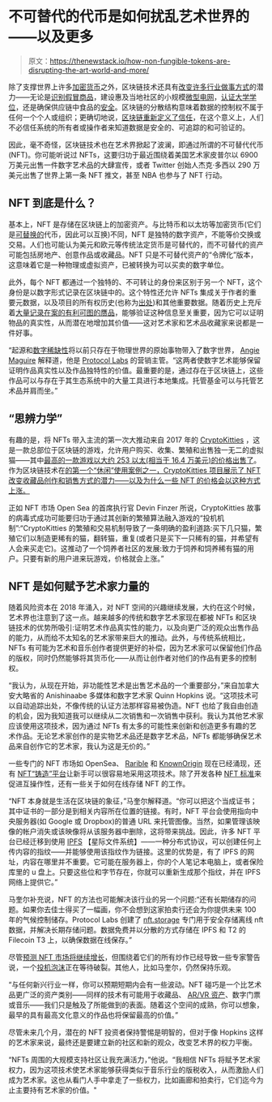 # 不可替代的代币是如何扰乱艺术世界的——以及更多

> 原文：<https://thenewstack.io/how-non-fungible-tokens-are-disrupting-the-art-world-and-more/>

除了支撑世界上许多[加密货币](https://thenewstack.io/startup-harvests-human-body-heat-mine-cryptocurrencies/)之外，区块链技术还具有[改变许多行业做事方式](https://thenewstack.io/beyond-bitcoin-blockchains-expand/)的潜力——无论是[识别假冒商品](https://thenewstack.io/ibm-combines-ai-and-blockchain-to-identify-counterfeits/)，建设惠及当地社区的小规模[微型电网](https://thenewstack.io/brooklyn-microgrid-blockchain-based-platform-locally-traded-electricity/)，[认证大学学位](https://thenewstack.io/one-school-using-bitcoin-blockchain-authenticate-degrees/)，还是确保供应链中食品的[安全](https://thenewstack.io/walmarts-blockchain-program-may-transform-the-way-we-use-data/)。区块链的分散结构意味着数据的控制权不属于任何一个个人或组织；更确切地说，[区块链重新定义了信任](https://thenewstack.io/what-you-need-to-know-about-blockchain-before-making-the-leap/)，在这个意义上，人们不必信任系统的所有者或操作者来知道数据是安全的、可追踪的和可验证的。

因此，毫不奇怪，区块链技术也在艺术界掀起了波澜，即通过所谓的不可替代代币(NFT)。你可能听说过 NFTs，这要归功于最近围绕着美国艺术家皮普尔以 6900 万美元出售一件数字艺术品的大肆宣传，或者 Twitter 创始人杰克·多西以 290 万美元出售了世界上第一条 NFT 推文，甚至 NBA 也参与了 NFT 行动。

## NFT 到底是什么？

基本上，NFT 是存储在区块链上的加密资产。与比特币和以太坊等加密货币(它们是[可替换的](https://www.investopedia.com/terms/f/fungibility.asp)代币，因此可以互换)不同，NFT 是独特的数字资产，不能等价交换或交易。人们也可能认为美元和欧元等传统法定货币是可替代的，而不可替代的资产可能包括房地产、创意作品或收藏品。NFT 只是不可替代资产的“令牌化”版本，这意味着它是一种物理或虚拟资产，已被转换为可以买卖的数字单位。

此外，每个 NFT 都通过一个独特的、不可转让的身份来区别于另一个 NFT，这个身份是以数字形式记录在区块链中的。这个特性还允许 NFTs 集成关于作者的重要元数据，以及项目的所有权历史(也称为[出处](https://www.artworkarchive.com/blog/provenance-what-is-it-and-why-should-it-matter-to-you))和其他重要数据。随着历史上充斥着[大量记录在案的有利可图的赝品](https://www.austinartistsmarket.com/famous-fakes-art-history/)，能够验证这种信息至关重要，因为它可以证明物品的真实性，从而潜在地增加其价值——这对艺术家和艺术品收藏家来说都是一件好事。

“起源和[数字稀缺性](https://simplesnippets.tech/what-is-digital-scarcity-is-it-useful/)将以前只存在于物理世界的原始事物带入了数字世界， [Angie Maguire](https://twitter.com/lalamaguire) 解释道，他是 [Protocol Labs](https://protocol.ai/) 的营销主管。“这两者使数字艺术能够保留证明作品真实性以及作品独特性的价值。最重要的是，通过存在于区块链上，这些作品可以与存在于其生态系统中的大量工具进行本地集成。托管基金可以与托管艺术品并肩而坐。”

## “思辨力学”

有趣的是，将 NFTs 带入主流的第一次大推动来自 2017 年的 [CryptoKitties](https://www.cryptokitties.co/) ，这是一款总部位于区块链的游戏，允许用户购买、收集、繁殖和出售独一无二的虚拟猫——其中[最高的一款游戏以大约 253 以太(相当于 16.4 万美元)的价格出售了](https://medium.com/dapp-com/10-most-expensive-nfts-hundreds-of-thousands-for-a-crypto-kitty-b152a7983036)。作为区块链技术在[的第一个“休闲”使用案例之一，CryptoKitties 项目展示了 NFT 改变收藏品创作和销售方式的潜力——以及为什么一些 NFT 的价格会以这种方式上涨。](https://papers.ssrn.com/sol3/papers.cfm?abstract_id=3084411)

正如 NFT 市场 Open Sea 的首席执行官 Devin Finzer 所说，CryptoKitties 故事的病毒式成功可能要归功于通过其创新的繁殖算法融入游戏的“投机机制”:“CryptoKitties 的繁殖和交易机制导致了一条明确的盈利道路:买下几只猫，繁殖它们以制造更稀有的猫，翻转猫，重复(或者只是买下一只稀有的猫，并希望有人会来买走它)。这推动了一个饲养者社区的发展:致力于饲养和饲养稀有猫的用户。只要有新的用户进来玩游戏，价格就会上涨。”

## NFT 是如何赋予艺术家力量的

随着风险资本在 2018 年涌入，对 NFT 空间的兴趣继续发展，大约在这个时候，艺术界也注意到了这一点。越来越多的传统和数字艺术家现在都被 NFTs 和区块链技术的优势所吸引:证明艺术作品真实性的能力，以及向更广泛的观众出售作品的能力，从而给不太知名的艺术家带来巨大的推动。此外，与传统系统相比，NFTs 有可能为艺术和音乐创作者提供更好的补偿，因为艺术家可以保留他们作品的版权，同时仍然能够将其货币化——从而让创作者对他们的作品有更多的控制权。

“我认为，从现在开始，非功能性艺术是出售艺术品的一个重要部分，”来自加拿大安大略省的 Anishinaabe 多媒体和数字艺术家 Quinn Hopkins 说。“这项技术可以自动追踪出处，不像传统的认证方法那样容易被伪造。NFT 也给了我自由创造的机会，因为我知道我可以继续从二次销售和一次销售中获利。我认为其他艺术家应该使用这项技术，因为通过 NFTs 有太多的可能性来创新和创造更多有趣的艺术作品。无论艺术家创作的是实物艺术品还是数字艺术品，NFTs 都能够确保艺术品来自创作它的艺术家，我认为这是无价的。”

一些专门的 NFT 市场如 OpenSea、 [Rarible](https://rarible.com/) 和 [KnownOrigin](https://knownorigin.io/) 现在已经涌现，还有 [NFT“铸造”平台](https://cryptonews.com/exclusives/check-these-4-make-your-own-nft-platforms-9106.htm)让新手可以很容易地采用这项技术。除了开发各种 [NFT 标准](https://medium.com/ecomi/whats-the-deal-with-nft-standards-1383148c48f3)来促进互操作性，还有一些关于如何在线存储 NFT 的工作。

“NFT 本身就是生活在区块链的象征，”马奎尔解释道。“你可以把这个当成证书；其中证书的一部分是到相关内容所在位置的链接。有时，NFT 平台会使用指向中央服务器(如 Google 或 Dropbox)的普通 URL 来托管图像。当然，如果管理该映像的帐户消失或该映像将从该服务器中删除，这将带来挑战。因此，许多 NFT 平台已经迁移到使用 [IPFS](https://github.com/ipfs/ipfs) 【星际文件系统】——一种分布式协议，可以创建任何上传内容的指纹——并能够使用该指纹作为链接。这里的优势是，有了 IPFS 的网址，内容在哪里并不重要。它可能在服务器上，你的个人笔记本电脑上，或者保险库里的 u 盘上。只要这些位和字节存在，你就可以重新生成那个指纹，并在 IPFS 网络上提供它。”

马奎尔补充说，NFT 的方法也可能解决该行业的另一个问题:“还有长期储存的问题。如果你去佳士得买了一幅画，你不会想到这家拍卖行还会为你提供未来 100 年的气候控制储存。Protocol Labs 创建了 [nft.storage](https://nft.storage/) 专门用于安全存储离线 nft 数据，并解决长期存储问题。数据免费并以分散的方式存储在 IPFS 和 T2 的 Filecoin T3 上，以确保数据在线保存。”

尽管[预测 NFT 市场将继续增长](https://www.forbes.com/sites/youngjoseph/2021/03/29/nft-market-rages-on-nfts-market-cap-grow-1785-in-2021-as-demand-explodes/?sh=494fe4167fdc)，但围绕着它们的所有炒作已经导致一些专家警告说，一个[投机泡沫](https://www.cnn.com/style/article/nft-bubble-burst-prices-art-world-tan/index.html)正在等待破裂。其他人，比如马奎尔，仍然保持乐观。

“与任何新兴行业一样，你可以预期短期内会有一些波动。NFT 碰巧是一个比艺术品更广泛的资产类别——同样的技术有可能用于收藏品、 [AR/VR 资产](https://agoradigital.art/blog-nfts-and-crypto-art-provide-platforms-for-digital-artists/)、数字门票或音乐——我们只是触及了所能做到的表面。随着这个空间的成熟，你可以想象，最早的具有最高文化意义的作品也将保留最高的价值。”

尽管未来几个月，潜在的 NFT 投资者保持警惕是明智的，但对于像 Hopkins 这样的艺术家来说，最终还是要建立新的社区和新的观众，改变艺术界的权力平衡。

“NFTs 周围的大规模支持社区让我充满活力，”他说。“我相信 NFTs 将赋予艺术家权力，因为这项技术使艺术家能够获得类似于音乐行业的版税收入，从而激励人们成为艺术家。这也从看门人手中拿走了一些权力，比如画廊和拍卖行，它们迄今为止主要持有艺术家的价值。"

<svg xmlns:xlink="http://www.w3.org/1999/xlink" viewBox="0 0 68 31" version="1.1"><title>Group</title> <desc>Created with Sketch.</desc></svg>